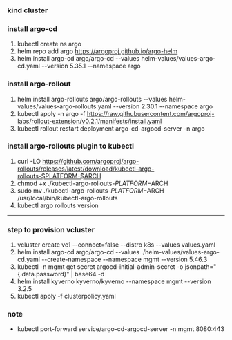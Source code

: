 ### kind cluster

### install argo-cd
1. kubectl create ns argo
2. helm repo add argo https://argoproj.github.io/argo-helm
3. helm install argo-cd argo/argo-cd --values helm-values/values-argo-cd.yaml --version 5.35.1 --namespace argo

### install argo-rollout
1. helm install argo-rollouts argo/argo-rollouts --values helm-values/values-argo-rollouts.yaml --version 2.30.1 --namespace argo
2. kubectl apply -n argo -f https://raw.githubusercontent.com/argoproj-labs/rollout-extension/v0.2.1/manifests/install.yaml
3. kubectl rollout restart deployment argo-cd-argocd-server -n argo

### install argo-rollouts plugin to kubectl
1. curl -LO https://github.com/argoproj/argo-rollouts/releases/latest/download/kubectl-argo-rollouts-$PLATFORM-$ARCH
2. chmod +x ./kubectl-argo-rollouts-$PLATFORM-$ARCH
3. sudo mv ./kubectl-argo-rollouts-$PLATFORM-$ARCH /usr/local/bin/kubectl-argo-rollouts
4. kubectl argo rollouts version

---

### step to provision vcluster
1. vcluster create vc1 --connect=false --distro k8s --values values.yaml
2. helm install argo-cd argo/argo-cd --values ./helm-values/values-argo-cd.yaml --create-namespace --namespace mgmt --version 5.46.3
3. kubectl -n mgmt get secret argocd-initial-admin-secret -o jsonpath="{.data.password}" | base64 -d
4. helm install kyverno kyverno/kyverno --namespace mgmt --version 3.2.5
5. kubectl apply -f clusterpolicy.yaml

### note
- kubectl port-forward service/argo-cd-argocd-server -n mgmt 8080:443
